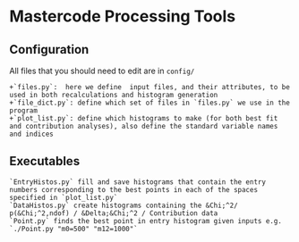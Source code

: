Mastercode Processing Tools
===========================


Configuration
-------------

All files that you should need to edit are in `config/`

    +`files.py`:  here we define  input files, and their attributes, to be used in both recalculations and histogram generation
    +`file_dict.py`: define which set of files in `files.py` we use in the program
    +`plot_list.py`: define which histograms to make (for both best fit and contribution analyses), also define the standard variable names and indices

Executables
-----------
    `EntryHistos.py` fill and save histograms that contain the entry numbers corresponding to the best points in each of the spaces specified in `plot_list.py`
    `DataHistos.py` create histograms containing the &Chi;^2/ p(&Chi;^2,ndof) / &Delta;&Chi;^2 / Contribution data
    `Point.py` finds the best point in entry histogram given inputs e.g. `./Point.py "m0=500" "m12=1000"`
